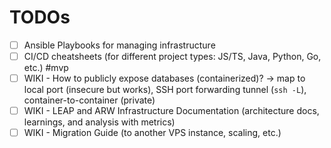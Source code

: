 # TODOs

- [ ] Ansible Playbooks for managing infrastructure
- [ ] CI/CD cheatsheets (for different project types: JS/TS, Java, Python, Go, etc.) #mvp
- [ ] WIKI - How to publicly expose databases (containerized)? -> map to local port (insecure but works), SSH port forwarding tunnel (`ssh -L`), container-to-container (private)
- [ ] WIKI - LEAP and ARW Infrastructure Documentation (architecture docs, learnings, and analysis with metrics)
- [ ] WIKI - Migration Guide (to another VPS instance, scaling, etc.)

